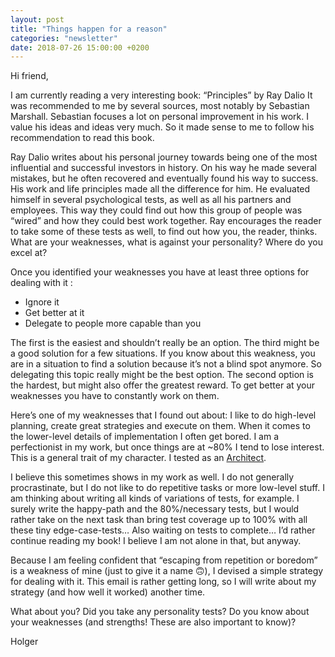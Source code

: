 ```yaml
---
layout: post
title: "Things happen for a reason"
categories: "newsletter"
date: 2018-07-26 15:00:00 +0200
---
```

Hi friend,

I am currently reading a very interesting book: “Principles” by Ray Dalio
It was recommended to me by several sources, most notably by Sebastian Marshall. Sebastian focuses a lot on personal improvement in his work. I value his ideas and ideas very much. So it made sense to me to follow his recommendation to read this book.

Ray Dalio writes about his personal journey towards being one of the most influential and successful investors in history. On his way he made several mistakes, but he often recovered and eventually found his way to success. His work and life principles made all the difference for him. He evaluated himself in several psychological tests, as well as all his partners and employees. This way they could find out how this group of people was “wired” and how they could best work together. Ray encourages the reader to take some of these tests as well, to find out how you, the reader, thinks. What are your weaknesses, what is against your personality? Where do you excel at?

Once you identified your weaknesses you have at least three options for dealing with it :
- Ignore it
- Get better at it
- Delegate to people more capable than you

The first is the easiest and shouldn’t really be an option. The third might be a good solution for a few situations. If you know about this weakness, you are in a situation to find a solution because it’s not a blind spot anymore. So delegating this topic really might be the best option.
The second option is the hardest, but might also offer the greatest reward.
To get better at your weaknesses you have to constantly work on them.

Here’s one of my weaknesses that I found out about:
I like to do high-level planning, create great strategies and execute on them. When it comes to the lower-level details of implementation I often get bored. I am a perfectionist in my work, but once things are at ~80% I tend to lose interest.
This is a general trait of my character. I tested as an [Architect](https://www.16personalities.com/profiles/54632ec130009).

I believe this sometimes shows in my work as well. I do not generally procrastinate, but I do not like to do repetitive tasks or more low-level stuff. I am thinking about writing all kinds of variations of tests, for example. I surely write the happy-path and the 80%/necessary tests, but I would rather take on the next task than bring test coverage up to 100% with all these tiny edge-case-tests…
Also waiting on tests to complete… I’d rather continue reading my book! I believe I am not alone in that, but anyway.

Because I am feeling confident that “escaping from repetition or boredom” is a weakness of mine (just to give it a name 🙃), I devised a simple strategy for dealing with it. This email is rather getting long, so I will write about my strategy (and how well it worked) another time.

What about you? Did you take any personality tests? Do you know about your weaknesses (and strengths! These are also important to know)?

Holger
